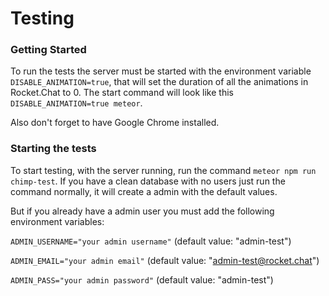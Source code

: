 # Testing

### Getting Started
To run the tests the server must be started with the environment variable `DISABLE_ANIMATION=true`, that will set the duration of all the animations in Rocket.Chat to 0. The start command will look like this `DISABLE_ANIMATION=true meteor`.

Also don't forget to have Google Chrome installed.

### Starting the tests
To start testing, with the server running, run the command `meteor npm run chimp-test`.
If you have a clean database with no users just run the command normally, it will create a admin with the default values.

But if you already have a admin user you must add the following environment variables:

`ADMIN_USERNAME="your admin username"` (default value: "admin-test")

`ADMIN_EMAIL="your admin email"` (default value: "admin-test@rocket.chat")

`ADMIN_PASS="your admin password"` (default value: "admin-test")